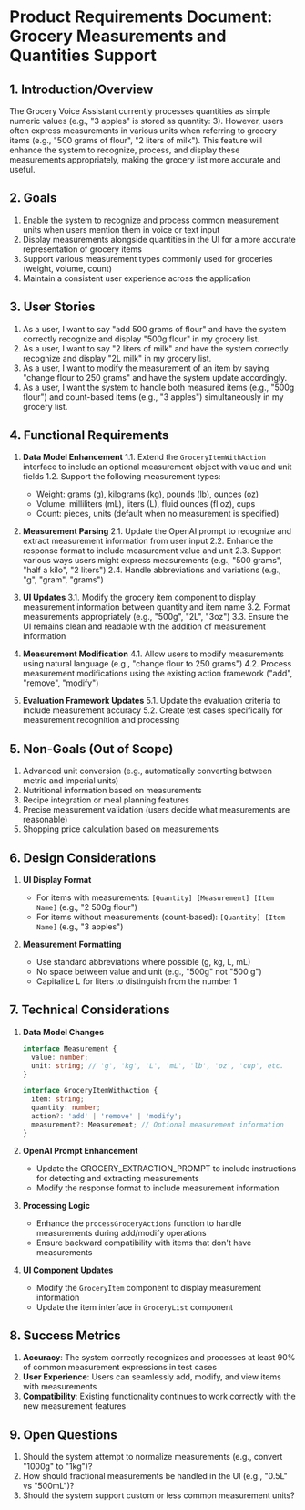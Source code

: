 # Product Requirements Document: Grocery Measurements and Quantities Support

## 1. Introduction/Overview

The Grocery Voice Assistant currently processes quantities as simple numeric values (e.g., "3 apples" is stored as quantity: 3). However, users often express measurements in various units when referring to grocery items (e.g., "500 grams of flour", "2 liters of milk"). This feature will enhance the system to recognize, process, and display these measurements appropriately, making the grocery list more accurate and useful.

## 2. Goals

1. Enable the system to recognize and process common measurement units when users mention them in voice or text input
2. Display measurements alongside quantities in the UI for a more accurate representation of grocery items
3. Support various measurement types commonly used for groceries (weight, volume, count)
4. Maintain a consistent user experience across the application

## 3. User Stories

1. As a user, I want to say "add 500 grams of flour" and have the system correctly recognize and display "500g flour" in my grocery list.
2. As a user, I want to say "2 liters of milk" and have the system correctly recognize and display "2L milk" in my grocery list.
3. As a user, I want to modify the measurement of an item by saying "change flour to 250 grams" and have the system update accordingly.
4. As a user, I want the system to handle both measured items (e.g., "500g flour") and count-based items (e.g., "3 apples") simultaneously in my grocery list.

## 4. Functional Requirements

1. **Data Model Enhancement**
   1.1. Extend the `GroceryItemWithAction` interface to include an optional measurement object with value and unit fields
   1.2. Support the following measurement types:
      - Weight: grams (g), kilograms (kg), pounds (lb), ounces (oz)
      - Volume: milliliters (mL), liters (L), fluid ounces (fl oz), cups
      - Count: pieces, units (default when no measurement is specified)

2. **Measurement Parsing**
   2.1. Update the OpenAI prompt to recognize and extract measurement information from user input
   2.2. Enhance the response format to include measurement value and unit
   2.3. Support various ways users might express measurements (e.g., "500 grams", "half a kilo", "2 liters")
   2.4. Handle abbreviations and variations (e.g., "g", "gram", "grams")

3. **UI Updates**
   3.1. Modify the grocery item component to display measurement information between quantity and item name
   3.2. Format measurements appropriately (e.g., "500g", "2L", "3oz")
   3.3. Ensure the UI remains clean and readable with the addition of measurement information

4. **Measurement Modification**
   4.1. Allow users to modify measurements using natural language (e.g., "change flour to 250 grams")
   4.2. Process measurement modifications using the existing action framework ("add", "remove", "modify")

5. **Evaluation Framework Updates**
   5.1. Update the evaluation criteria to include measurement accuracy
   5.2. Create test cases specifically for measurement recognition and processing

## 5. Non-Goals (Out of Scope)

1. Advanced unit conversion (e.g., automatically converting between metric and imperial units)
2. Nutritional information based on measurements
3. Recipe integration or meal planning features
4. Precise measurement validation (users decide what measurements are reasonable)
5. Shopping price calculation based on measurements

## 6. Design Considerations

1. **UI Display Format**
   - For items with measurements: `[Quantity] [Measurement] [Item Name]` (e.g., "2 500g flour")
   - For items without measurements (count-based): `[Quantity] [Item Name]` (e.g., "3 apples")

2. **Measurement Formatting**
   - Use standard abbreviations where possible (g, kg, L, mL)
   - No space between value and unit (e.g., "500g" not "500 g")
   - Capitalize L for liters to distinguish from the number 1

## 7. Technical Considerations

1. **Data Model Changes**
   ```typescript
   interface Measurement {
     value: number;
     unit: string; // 'g', 'kg', 'L', 'mL', 'lb', 'oz', 'cup', etc.
   }

   interface GroceryItemWithAction {
     item: string;
     quantity: number;
     action?: 'add' | 'remove' | 'modify';
     measurement?: Measurement; // Optional measurement information
   }
   ```

2. **OpenAI Prompt Enhancement**
   - Update the GROCERY_EXTRACTION_PROMPT to include instructions for detecting and extracting measurements
   - Modify the response format to include measurement information

3. **Processing Logic**
   - Enhance the `processGroceryActions` function to handle measurements during add/modify operations
   - Ensure backward compatibility with items that don't have measurements

4. **UI Component Updates**
   - Modify the `GroceryItem` component to display measurement information
   - Update the item interface in `GroceryList` component

## 8. Success Metrics

1. **Accuracy**: The system correctly recognizes and processes at least 90% of common measurement expressions in test cases
2. **User Experience**: Users can seamlessly add, modify, and view items with measurements
3. **Compatibility**: Existing functionality continues to work correctly with the new measurement features

## 9. Open Questions

1. Should the system attempt to normalize measurements (e.g., convert "1000g" to "1kg")?
2. How should fractional measurements be handled in the UI (e.g., "0.5L" vs "500mL")?
3. Should the system support custom or less common measurement units?
